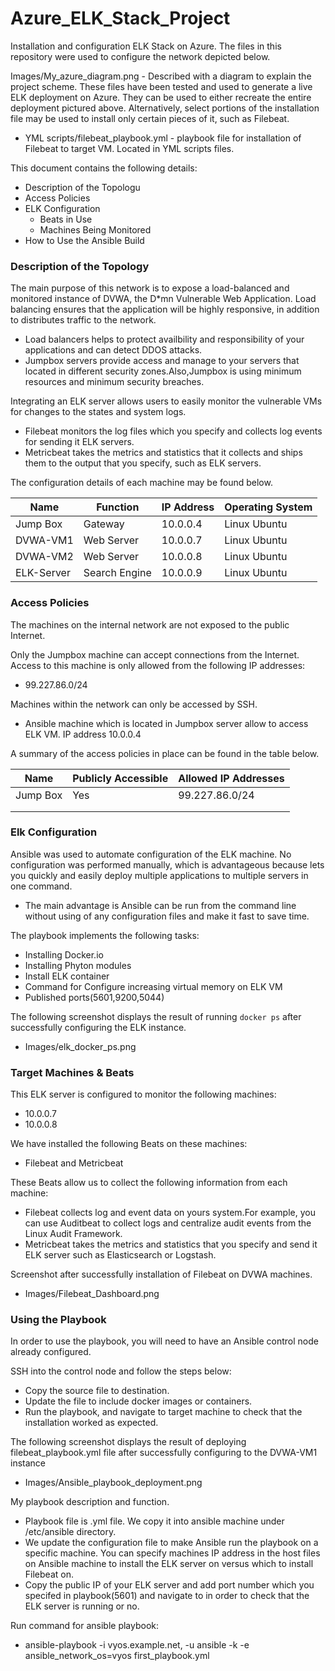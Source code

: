 # Azure_ELK_Stack_Project
Installation and configuration ELK Stack on Azure.
The files in this repository were used to configure the network depicted below.

Images/My_azure_diagram.png - Described with a diagram to explain the project scheme.
These files have been tested and used to generate a live ELK deployment on Azure. They can be used to either recreate the entire deployment pictured above. 
Alternatively, select portions of the installation file may be used to install only certain pieces of it, such as Filebeat.

  - YML scripts/filebeat_playbook.yml - playbook file for installation of Filebeat to target VM. Located in YML scripts files.

This document contains the following details:
- Description of the Topologu
- Access Policies
- ELK Configuration
  - Beats in Use
  - Machines Being Monitored
- How to Use the Ansible Build

### Description of the Topology

The main purpose of this network is to expose a load-balanced and monitored instance of DVWA, the D*mn Vulnerable Web Application.
Load balancing ensures that the application will be highly responsive, in addition to  distributes traffic to the network.
- Load balancers helps to protect availbility and responsibility of your applications and can detect DDOS attacks. 
- Jumpbox servers provide access and manage to your servers that located in different security zones.Also,Jumpbox is using minimum resources and minimum security breaches.


Integrating an ELK server allows users to easily monitor the vulnerable VMs for changes to the states and system logs.
- Filebeat monitors the log files which you specify and collects log events for sending it ELK servers.
- Metricbeat takes the metrics and statistics that it collects and ships them to the output that you specify, such as ELK servers.

The configuration details of each machine may be found below.

| Name      | Function      | IP Address | Operating System |
|---------- |----------     |------------|------------------|
| Jump Box  | Gateway       | 10.0.0.4   | Linux Ubuntu     |
| DVWA-VM1  | Web Server    | 10.0.0.7   | Linux Ubuntu     |
| DVWA-VM2  | Web Server    | 10.0.0.8   | Linux Ubuntu     |
| ELK-Server| Search Engine | 10.0.0.9   | Linux Ubuntu     |

### Access Policies

The machines on the internal network are not exposed to the public Internet. 

Only the Jumpbox machine can accept connections from the Internet. 
Access to this machine is only allowed from the following IP addresses:
- 99.227.86.0/24

Machines within the network can only be accessed by SSH.
- Ansible machine which is located in Jumpbox server allow to access ELK VM. IP address 10.0.0.4

A summary of the access policies in place can be found in the table below.

| Name     | Publicly Accessible | Allowed IP Addresses |
|----------|---------------------|----------------------|
| Jump Box | Yes                 | 99.227.86.0/24       |
|          |                     |                      |
|          |                     |                      |

### Elk Configuration

Ansible was used to automate configuration of the ELK machine. No configuration was performed manually, which is advantageous because
lets you quickly and easily deploy multiple applications to multiple servers in one command.
- The main advantage is Ansible can be run from the command line without using of any configuration files and make it fast to save time.

The playbook implements the following tasks:
- Installing Docker.io
- Installing Phyton modules
- Install ELK container
- Command for Configure increasing virtual memory on ELK VM
- Published ports(5601,9200,5044) 

The following screenshot displays the result of running `docker ps` after successfully configuring the ELK instance.

- Images/elk_docker_ps.png

### Target Machines & Beats
This ELK server is configured to monitor the following machines:
- 10.0.0.7
- 10.0.0.8

We have installed the following Beats on these machines:
- Filebeat and Metricbeat

These Beats allow us to collect the following information from each machine:
- Filebeat collects log and event data on yours system.For example, you can use Auditbeat to collect logs and centralize audit events from the Linux Audit Framework.
- Metricbeat takes the metrics and statistics that you specify and send it ELK server such as Elasticsearch or Logstash.

Screenshot after successfully installation of Filebeat on DVWA machines.
- Images/Filebeat_Dashboard.png

### Using the Playbook
In order to use the playbook, you will need to have an Ansible control node already configured. 

SSH into the control node and follow the steps below:
- Copy the source file to destination.
- Update the file to include docker images or containers.
- Run the playbook, and navigate to target machine to check that the installation worked as expected.

The following screenshot displays the result of deploying filebeat_playbook.yml file after successfully configuring to the DVWA-VM1 instance
- Images/Ansible_playbook_deployment.png

My playbook description and function.
- Playbook file is .yml file. We copy it into ansible machine under /etc/ansible directory.
- We update the configuration file to make Ansible run the playbook on a specific machine. You can specify machines IP address in the host files on Ansible machine to install the 
ELK server on versus which to install Filebeat on.
- Copy the public IP of your ELK server and add port number which you specifed in playbook(5601) and navigate to in order to check that the ELK server is running or no.

Run command for ansible playbook:
- ansible-playbook -i vyos.example.net, -u ansible -k -e ansible_network_os=vyos first_playbook.yml
